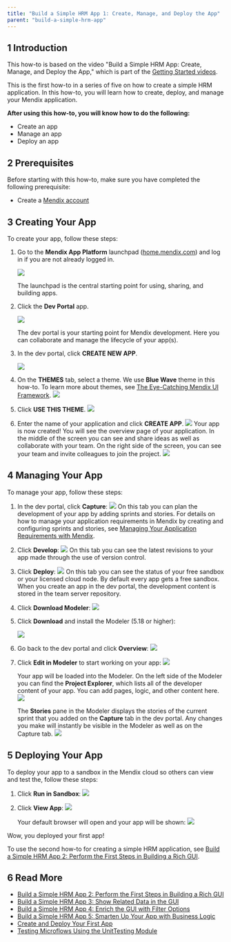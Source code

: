 ```yaml
---
title: "Build a Simple HRM App 1: Create, Manage, and Deploy the App"
parent: "build-a-simple-hrm-app"
---
```


## 1 Introduction

This how-to is based on the video "Build a Simple HRM App: Create, Manage, and Deploy the App," which is part of the [Getting Started videos](http://gettingstarted.mendixcloud.com/link/courses/gettingstarted).

This is the first how-to in a series of five on how to create a simple HRM application. In this how-to, you will learn how to create, deploy, and manage your Mendix application.

**After using this how-to, you will know how to do the following:**  

* Create an app
* Manage an app
* Deploy an app

## 2 Prerequisites

Before starting with this how-to, make sure you have completed the following prerequisite:

* Create a [Mendix account](https://www.mendix.com/try-now/?utm_source=documentation&utm_medium=community&utm_campaign=signup)

## 3 Creating Your App

To create your app, follow these steps:

1. Go to the **Mendix App Platform** launchpad ([home.mendix.com](http://home.mendix.com)) and log in if you are not already logged in.

    ![](attachments/18448672/18580908.png)

    The launchpad is the central starting point for using, sharing, and building apps.
2. Click the **Dev Portal** app.

    ![](attachments/18448672/18580907.png)

    The dev portal is your starting point for Mendix development. Here you can collaborate and manage the lifecycle of your app(s).
3. In the dev portal, click **CREATE NEW APP**.

    ![](attachments/18448672/18580906.png) 
4. On the **THEMES** tab, select a theme. We use **Blue Wave** theme in this how-to. To learn more about themes, see [The Eye-Catching Mendix UI Framework](https://www.mendix.com/blog/the-eye-catching-mendix-ui-framework/).
    ![](attachments/18448672/18580905.png) 
5. Click **USE THIS THEME**.
     ![](attachments/18448672/18580904.png)
6. Enter the name of your application and click **CREATE APP**.
    ![](attachments/18448672/18580903.png) 
Your app is now created! You will see the overview page of your application. In the middle of the screen you can see and share ideas as well as collaborate with your team. On the right side of the screen, you can see your team and invite colleagues to join the project.
    ![](attachments/18448672/18580902.png)

## 4 Managing Your App

To manage your app, follow these steps:

1. In the dev portal, click **Capture**:
    ![](attachments/18448672/18580900.png)
    On this tab you can plan the development of your app by adding sprints and stories. For details on how to manage your application requirements in Mendix by creating and configuring sprints and stories, see [Managing Your Application Requirements with Mendix](/developerportal/collaborate/stories).
2. Click **Develop**:
    ![](attachments/18448672/18580899.png)
    On this tab you can see the latest revisions to your app made through the use of version control.
3. Click **Deploy**:
    ![](attachments/18448672/18580898.png)
    On this tab you can see the status of your free sandbox or your licensed cloud node. By default every app gets a free sandbox. When you create an app in the dev portal, the development content is stored in the team server repository.
4. Click **Download Modeler**:
    ![](attachments/18448672/18580897.png) 
5. Click **Download** and install the Modeler (5.18 or higher):

    ![](attachments/18448672/18580896.png) 
6. Go back to the dev portal and click **Overview**:
    ![](attachments/18448672/18580895.png) 
7. Click **Edit in Modeler** to start working on your app:
    ![](attachments/18448672/18580894.png)

    Your app will be loaded into the Modeler. On the left side of the Modeler you can find the **Project Explorer**, which lists all of the developer content of your app. You can add pages, logic, and other content here.
    ![](attachments/18448672/18580892.png)

    The **Stories** pane in the Modeler displays the stories of the current sprint that you added on the **Capture** tab in the dev portal. Any changes you make will instantly be visible in the Modeler as well as on the Capture tab.
    ![](attachments/18448672/18580891.png)

## 5 Deploying Your App

To deploy your app to a sandbox in the Mendix cloud so others can view and test the, follow these steps:

1. Click **Run in Sandbox**:
    ![](attachments/18448672/18580885.png)
2. Click **View App**:
    ![](attachments/18448672/18580884.png)

    Your default browser will open and your app will be shown:
    ![](attachments/18448672/18580886.png)

Wow, you deployed your first app!

To use the second how-to for creating a simple HRM application, see [Build a Simple HRM App 2: Perform the First Steps in Building a Rich GUI](build-a-simple-hrm-app-2-first-steps-in-building-a-rich-gui).

## 6 Read More

* [Build a Simple HRM App 2: Perform the First Steps in Building a Rich GUI](build-a-simple-hrm-app-2-first-steps-in-building-a-rich-gui)
* [Build a Simple HRM App 3: Show Related Data in the GUI](build-a-simple-hrm-app-3-show-related-data-in-the-gui)
* [Build a Simple HRM App 4: Enrich the GUI with Filter Options](build-a-simple-hrm-app-4-enrich-the-gui-with-filter-options)
* [Build a Simple HRM App 5: Smarten Up Your App with Business Logic](build-a-simple-hrm-app-5-smarten-up-your-app-with-business-logic)
* [Create and Deploy Your First App](create-and-deploy-your-first-app)
* [Testing Microflows Using the UnitTesting Module](testing-microflows-using-the-unittesting-module)
